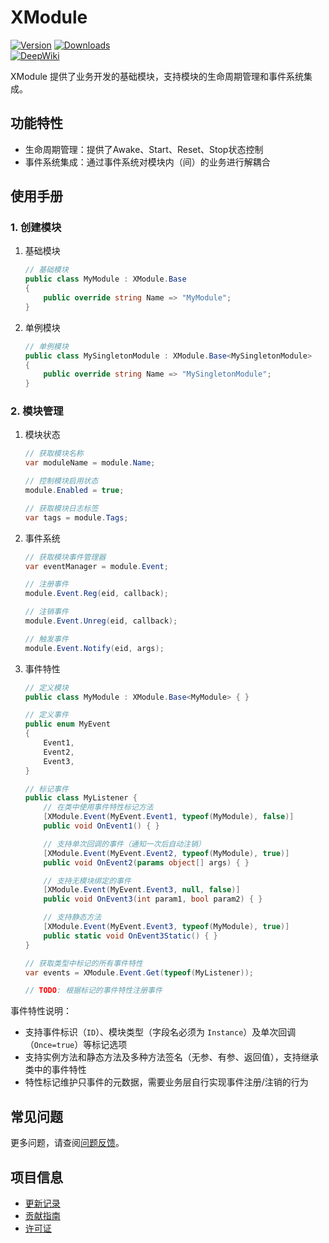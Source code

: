 # XModule

[![Version](https://img.shields.io/npm/v/org.eframework.u3d.msv)](https://www.npmjs.com/package/org.eframework.u3d.msv)
[![Downloads](https://img.shields.io/npm/dm/org.eframework.u3d.msv)](https://www.npmjs.com/package/org.eframework.u3d.msv)  
[![DeepWiki](https://img.shields.io/badge/DeepWiki-Explore-blue)](https://deepwiki.com/eframework-org/U3D.MSV)

XModule 提供了业务开发的基础模块，支持模块的生命周期管理和事件系统集成。

## 功能特性

- 生命周期管理：提供了Awake、Start、Reset、Stop状态控制
- 事件系统集成：通过事件系统对模块内（间）的业务进行解耦合

## 使用手册

### 1. 创建模块

1. 基础模块
    ```csharp
    // 基础模块
    public class MyModule : XModule.Base
    {
        public override string Name => "MyModule";
    }
    ```

2. 单例模块
    ```csharp
    // 单例模块
    public class MySingletonModule : XModule.Base<MySingletonModule> 
    {
        public override string Name => "MySingletonModule";
    }
    ```

### 2. 模块管理

1. 模块状态
    ```csharp
    // 获取模块名称
    var moduleName = module.Name;

    // 控制模块启用状态
    module.Enabled = true;

    // 获取模块日志标签
    var tags = module.Tags;
    ```

2. 事件系统
    ```csharp
    // 获取模块事件管理器
    var eventManager = module.Event;

    // 注册事件
    module.Event.Reg(eid, callback);

    // 注销事件
    module.Event.Unreg(eid, callback);

    // 触发事件
    module.Event.Notify(eid, args);
    ```

3. 事件特性
    ```csharp
    // 定义模块
    public class MyModule : XModule.Base<MyModule> { }

    // 定义事件
    public enum MyEvent
    {
        Event1,
        Event2,
        Event3,
    }

    // 标记事件
    public class MyListener {
        // 在类中使用事件特性标记方法
        [XModule.Event(MyEvent.Event1, typeof(MyModule), false)]
        public void OnEvent1() { }

        // 支持单次回调的事件（通知一次后自动注销）
        [XModule.Event(MyEvent.Event2, typeof(MyModule), true)]
        public void OnEvent2(params object[] args) { }

        // 支持无模块绑定的事件
        [XModule.Event(MyEvent.Event3, null, false)]
        public void OnEvent3(int param1, bool param2) { }

        // 支持静态方法
        [XModule.Event(MyEvent.Event3, typeof(MyModule), true)]
        public static void OnEvent3Static() { }
    }

    // 获取类型中标记的所有事件特性
    var events = XModule.Event.Get(typeof(MyListener));

    // TODO: 根据标记的事件特性注册事件
    ```

事件特性说明：
- 支持事件标识（`ID`）、模块类型（字段名必须为 `Instance`）及单次回调（`Once=true`）等标记选项
- 支持实例方法和静态方法及多种方法签名（无参、有参、返回值），支持继承类中的事件特性
- 特性标记维护只事件的元数据，需要业务层自行实现事件注册/注销的行为

## 常见问题

更多问题，请查阅[问题反馈](../CONTRIBUTING.md#问题反馈)。

## 项目信息

- [更新记录](../CHANGELOG.md)
- [贡献指南](../CONTRIBUTING.md)
- [许可证](../LICENSE.md)
